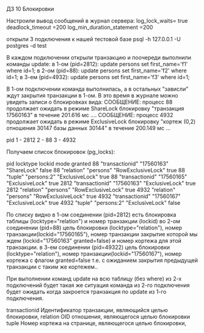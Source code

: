 ДЗ 10 Блокировки

Настроили вывод сообщений в журнал сервера:
log_lock_waits= true
deadlock_timeout =200 
log_min_duration_statement =200

открыли 3 подключения к нашей тестовой базе
psql -h 127.0.0.1 -U postgres -d test

В каждом подключении открыли транзакцию и поочереди 
выполнили команды update:
в 1-ом (pid=2812): update persons set first_name='f1' where id=1;
в 2-ом (pid=88):   update persons set first_name='f2' where id=1;
в 3-ем (pid=4932): update persons set first_name='f3' where id=1;

В 1-ом подключении команда выполнилась, а в остальных "зависли" ждут закрытия транзакции в 1-ом.
В это время в журнале можно увидеть записи о блокировках вида:
СООБЩЕНИЕ: процесс 88 продолжает ожидать в режиме ShareLock блокировку "транзакция 17560163" в течение 201.616 мс
....
СООБЩЕНИЕ: процесс 4932 продолжает ожидать в режиме ExclusiveLock блокировку "кортеж (0,2) отношения 30147 базы данных 30144" в течение 200.149 мс
...

pid  1 - 2812	2 - 88	3 - 4932

Получаем список блокировок (pg_locks):

pid	locktype	lockid		mode			granted	
88	"transactionid"	"17560163"	"ShareLock"		false
88	"relation"	"persons"	"RowExclusiveLock"	true
88	"tuple"		"persons:2"	"ExclusiveLock"		true
88	"transactionid"	"17560165"	"ExclusiveLock"		true
2812	"transactionid"	"17560163"	"ExclusiveLock"		true
2812	"relation"	"persons"	"RowExclusiveLock"	true
4932	"relation"	"persons"	"RowExclusiveLock"	true
4932	"transactionid"	"17560167"	"ExclusiveLock"		true
4932	"tuple"		"persons:2"	"ExclusiveLock"		false


По списку видно
в 1-ом соединении (pid=2812) есть блокировка таблицы (locktype="relation") и номер транзакции (lockid) 
во 2-ом соединении (pid=88)  цель блокировки (locktype="relation"), номер транзакции(lockid="17560165"), 
    номер транзакции закрытие которой мы ждем (lockid="17560163" granted=false) 
    и номер кортежа для этой транзакции. 
в 3-ем соединении (pid=49322) цель блокировки (locktype="relation"), номер транзакции(lockid="17560167"),
    номер кортежа c флагом granted=false т.е. с ожиданием закрытия предыдущей транзакции с таким же кортежем..

При выполнении команд update на всю таблицу (без where) из 2-х подключений
будет такая же ситуация команда из 2-го подключения будет ожидать когда закроется транзакция
по update из 1-го подключения.


transactionid 	Идентификатор транзакции, являющийся целью блокировки,
relation 	OID отношения, являющегося целью блокировки
tuple		Номер кортежа на странице, являющегося целью блокировки,

